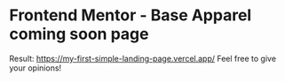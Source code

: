 # Frontend Mentor - Base Apparel coming soon page

Result: https://my-first-simple-landing-page.vercel.app/
Feel free to give your opinions!
